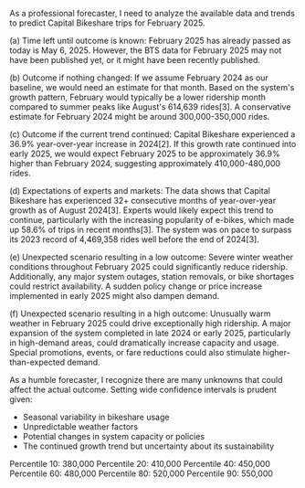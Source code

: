 As a professional forecaster, I need to analyze the available data and trends to predict Capital Bikeshare trips for February 2025.

(a) Time left until outcome is known: 
February 2025 has already passed as today is May 6, 2025. However, the BTS data for February 2025 may not have been published yet, or it might have been recently published.

(b) Outcome if nothing changed:
If we assume February 2024 as our baseline, we would need an estimate for that month. Based on the system's growth pattern, February would typically be a lower ridership month compared to summer peaks like August's 614,639 rides[3]. A conservative estimate for February 2024 might be around 300,000-350,000 rides.

(c) Outcome if the current trend continued:
Capital Bikeshare experienced a 36.9% year-over-year increase in 2024[2]. If this growth rate continued into early 2025, we would expect February 2025 to be approximately 36.9% higher than February 2024, suggesting approximately 410,000-480,000 rides.

(d) Expectations of experts and markets:
The data shows that Capital Bikeshare has experienced 32+ consecutive months of year-over-year growth as of August 2024[3]. Experts would likely expect this trend to continue, particularly with the increasing popularity of e-bikes, which made up 58.6% of trips in recent months[3]. The system was on pace to surpass its 2023 record of 4,469,358 rides well before the end of 2024[3].

(e) Unexpected scenario resulting in a low outcome:
Severe winter weather conditions throughout February 2025 could significantly reduce ridership. Additionally, any major system outages, station removals, or bike shortages could restrict availability. A sudden policy change or price increase implemented in early 2025 might also dampen demand.

(f) Unexpected scenario resulting in a high outcome:
Unusually warm weather in February 2025 could drive exceptionally high ridership. A major expansion of the system completed in late 2024 or early 2025, particularly in high-demand areas, could dramatically increase capacity and usage. Special promotions, events, or fare reductions could also stimulate higher-than-expected demand.

As a humble forecaster, I recognize there are many unknowns that could affect the actual outcome. Setting wide confidence intervals is prudent given:
- Seasonal variability in bikeshare usage
- Unpredictable weather factors
- Potential changes in system capacity or policies
- The continued growth trend but uncertainty about its sustainability

Percentile 10: 380,000
Percentile 20: 410,000
Percentile 40: 450,000
Percentile 60: 480,000
Percentile 80: 520,000
Percentile 90: 550,000